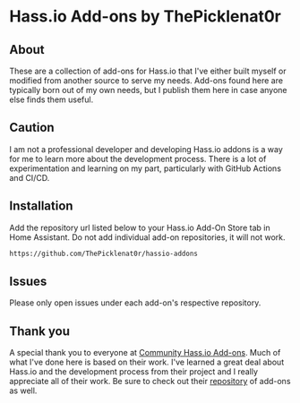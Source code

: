 # Hass.io Add-ons by ThePicklenat0r

## About

These are a collection of add-ons for Hass.io that I've either built myself or modified
from another source to serve my needs. Add-ons found here are typically born out
of my own needs, but I publish them here in case anyone else finds them useful.

## Caution

I am not a professional developer and developing Hass.io addons is a way for
me to learn more about the development process. There is a lot of experimentation
and learning on my part, particularly with GitHub Actions and CI/CD.

## Installation

Add the repository url listed below to your Hass.io Add-On Store tab in Home
Assistant. Do not add individual add-on repositories, it will not work.

```txt
https://github.com/ThePicklenat0r/hassio-addons
```

## Issues

Please only open issues under each add-on's respective repository.

## Thank you

A special thank you to everyone at [Community Hass.io Add-ons][addons-community].
Much of what I've done here is based on their work. I've learned a great deal
about Hass.io and the development process from their project and I really appreciate
all of their work. Be sure to check out their [repository][community-addons-repo]
of add-ons as well.

[addons-community]: https://addons.community/
[community-addons-repo]: https://github.com/hassio-addons/repository
